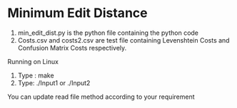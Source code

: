 
# Minimum Edit Distance
1. min_edit_dist.py is the python file containing the python code 
2. Costs.csv and costs2.csv are test file containing Levenshtein Costs and  Confusion Matrix Costs respectively.

Running on Linux

1. Type : make
2. Type: ./Input1 or ./Input2


You can update read file method according to your requirement
